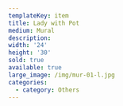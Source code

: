 ```yaml
---
templateKey: item
title: Lady with Pot
medium: Mural
description:
width: '24'
height: '30'
sold: true
available: true
large_image: /img/mur-01-l.jpg
categories:
  - category: Others
---
```


